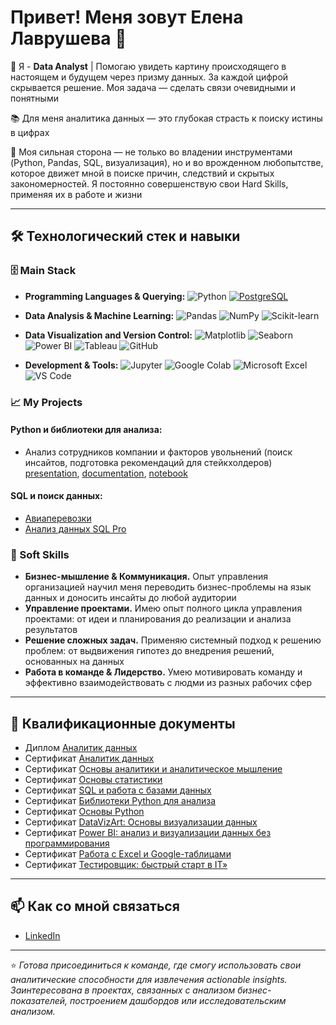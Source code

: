 # Привет! Меня зовут Елена Лаврушева 👋

🏢 Я - **Data Analyst** | Помогаю увидеть картину происходящего в настоящем и будущем через призму данных. За каждой цифрой скрывается решение. Моя задача — сделать связи очевидными и понятными

📚 Для меня аналитика данных — это глубокая страсть к поиску истины в цифрах

💪 Моя сильная сторона — не только во владении инструментами (Python, Pandas, SQL, визуализация), но и во врожденном любопытстве, которое движет мной в поиске причин, следствий и скрытых закономерностей. Я постоянно совершенствую свои Hard Skills, применяя их в работе и жизни

---

## 🛠️ Технологический стек и навыки

### 🗄️ Main Stack
- **Programming Languages & Querying:**
![Python](https://img.shields.io/badge/Python-3776AB?style=for-the-badge&logo=python&logoColor=white)
[![PostgreSQL](https://img.shields.io/badge/PostgreSQL-4169E1?style=for-the-badge&logo=postgresql&logoColor=white)]((#sql-и-поиск-данных))

- **Data Analysis & Machine Learning:**
![Pandas](https://img.shields.io/badge/Pandas-150458?style=for-the-badge&logo=pandas&logoColor=white)
![NumPy](https://img.shields.io/badge/NumPy-013243?style=for-the-badge&logo=numpy&logoColor=white)
![Scikit-learn](https://img.shields.io/badge/Scikit--learn-F7931E?style=for-the-badge&logo=scikit-learn&logoColor=white)

- **Data Visualization and Version Control:**
![Matplotlib](https://img.shields.io/badge/Matplotlib-11557C?style=for-the-badge&logo=python&logoColor=white)
![Seaborn](https://img.shields.io/badge/Seaborn-4BB1B1?style=for-the-badge)
![Power BI](https://img.shields.io/badge/Power_BI-F2C811?style=for-the-badge&logo=powerbi&logoColor=black)
![Tableau](https://img.shields.io/badge/DataLens-E97627?style=for-the-badge&logo=tableau&logoColor=white)
![GitHub](https://img.shields.io/badge/GitHub-181717?style=for-the-badge&logo=github&logoColor=white)

- **Development & Tools:**
![Jupyter](https://img.shields.io/badge/Jupyter-F37626?style=for-the-badge&logo=jupyter&logoColor=white)
![Google Colab](https://img.shields.io/badge/Google_Colab-F9AB00?style=for-the-badge&logo=googlecolab&logoColor=white)
![Microsoft Excel](https://img.shields.io/badge/Microsoft_Excel-217346?style=for-the-badge&logo=microsoftexcel&logoColor=white)
![VS Code](https://img.shields.io/badge/VS_Code-007ACC?style=for-the-badge&logo=visual-studio-code&logoColor=white)


### 📈 My Projects
#### Python и библиотеки для анализа:
  -  Анализ сотрудников компании и факторов увольнений (поиск инсайтов, подготовка рекомендаций для cтейкхолдеров) [presentation](https://docs.google.com/presentation/d/1T62pE2gxabrzqUdDwJtrXIX00CGbjE3W-6_ucWyvaAw/edit?usp=drive_link), [documentation](https://docs.google.com/document/d/1nRBsEwDocHEfVZivZRKNHM0efwtv2Zam/edit?usp=drive_link&ouid=115475321101961781777&rtpof=true&sd=true), [notebook](https://colab.research.google.com/drive/1YcXaNxrBdmPzy8ZANEDmNNY0ZCgDsBiS?usp=drive_link)
#### SQL и поиск данных:
  - [Авиаперевозки](https://github.com/Elen-Lavr/Elen-Lavr-Aviation-Transportation-SQL-Analytics)
  - [Анализ данных SQL Pro](https://github.com/Elen-Lavr/Data-Analysis-SQL-Pro)

### 🧠 Soft Skills
- **Бизнес-мышление & Коммуникация.** Опыт управления организацией научил меня переводить бизнес-проблемы на язык данных и доносить инсайты до любой аудитории
- **Управление проектами.** Имею опыт полного цикла управления проектами: от идеи и планирования до реализации и анализа результатов
- **Решение сложных задач.** Применяю системный подход к решению проблем: от выдвижения гипотез до внедрения решений, основанных на данных
- **Работа в команде & Лидерство.** Умею мотивировать команду и эффективно взаимодействовать с людми из разных рабочих сфер

---
##  💼 Квалификационные документы
- Диплом [Аналитик данных]()
- Сертификат [Аналитик данных](./education/Data_Analyst.pdf)
- Сертификат [Основы аналитики и аналитическое мышление](./education/Fundamentals_of_Analytics_and_Analytical_Thinking.pdf)
- Сертификат [Основы статистики](./education/Fundamentals_of_Statistics.pdf)
- Сертификат [SQL и работа с базами данных](./education/SQL_and_working_with_databases.pdf)
- Сертификат [Библиотеки Python для анализа](./education/Python_Libraries_for_Data_Analysis.pdf)
- Сертификат [Основы Python](./education/Python_Basics.pdf)
- Сертификат [DataVizArt: Основы визуализации данных](./education/DataVizArt_Data_Visualization_Basics.pdf)
- Сертификат [Power BI: анализ и визуализации данных без программирования](./education/Power-BI-Data_Analysis_and_Visualization_Without_Programming.pdf)
- Сертификат [Работа с Excel и Google-таблицами](./education/Working_with_Excel_and_Google_Sheets.pdf)
- Сертификат [Тестировщик: быстрый старт в IT»](./education/Tester.pdf)
---

## 📫 Как со мной связаться
- [LinkedIn](https://lawlena.taplink.ws)

---

⭐ *Готова присоединиться к команде, где смогу использовать свои аналитические способности для извлечения actionable insights. Заинтересована в проектах, связанных с анализом бизнес-показателей, построением дашбордов или исследовательским анализом.*

